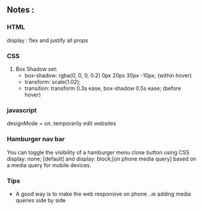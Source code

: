 ## Notes :

### HTML
display : flex and justify all props

### CSS
1. Box Shadow set:
    - box-shadow: rgba(0, 0, 0, 0.2) 0px 20px 30px -10px; (within hover)
    - transform: scale(1.02);
    - transition: transform 0.3s ease, box-shadow 0.5s ease; (before hover)

### javascript
designMode = on..temporarily edit websites

### Hamburger nav bar
You can toggle the visibility of a hamburger menu close button using CSS display: none; [default] and display: block;[on phone media query] based on a media query for mobile devices.

### Tips
- A good way is to make the web responsive on phone ..ie adding media queries side by side
